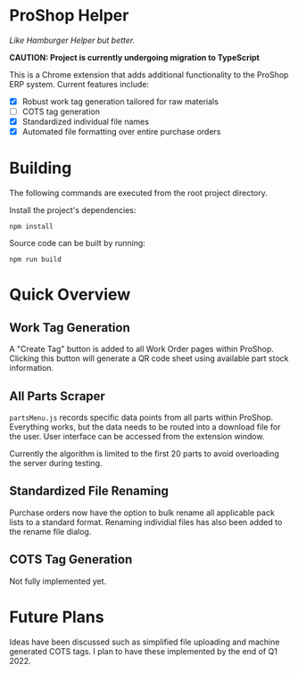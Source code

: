 # ProShop Helper

*Like Hamburger Helper but better.*

**CAUTION: Project is currently undergoing migration to TypeScript**

This is a Chrome extension that adds additional functionality to the ProShop ERP system. Current features include:

 - [x] Robust work tag generation tailored for raw materials
 - [ ] COTS tag generation
 - [x] Standardized individual file names
 - [x] Automated file formatting over entire purchase orders

# Building

The following commands are executed from the root project directory.

Install the project's dependencies:

`npm install`

Source code can be built by running:

`npm run build`

# Quick Overview

## Work Tag Generation

A "Create Tag" button is added to all Work Order pages within ProShop. Clicking this button will generate a QR code
sheet using available part stock information.

## All Parts Scraper

`partsMenu.js` records specific data points from all parts within ProShop. Everything works, but the data needs to
be routed into a download file for the user. User interface can be accessed from the extension window.

Currently the algorithm is limited to the first 20 parts to avoid overloading the server during testing.

## Standardized File Renaming

Purchase orders now have the option to bulk rename all applicable pack lists to a standard format.
Renaming individial files has also been added to the rename file dialog.

## COTS Tag Generation

Not fully implemented yet.

# Future Plans
 
Ideas have been discussed such as simplified file uploading and machine generated COTS tags. I plan to have these implemented by the end of Q1 2022.